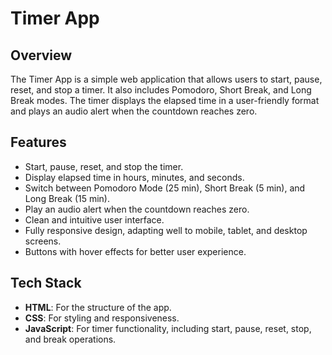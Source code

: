 # Timer App

## Overview
The Timer App is a simple web application that allows users to start, pause, reset, and stop a timer. It also includes Pomodoro, Short Break, and Long Break modes. The timer displays the elapsed time in a user-friendly format and plays an audio alert when the countdown reaches zero.

## Features
- Start, pause, reset, and stop the timer.
- Display elapsed time in hours, minutes, and seconds.
- Switch between Pomodoro Mode (25 min), Short Break (5 min), and Long Break (15 min).
- Play an audio alert when the countdown reaches zero.
- Clean and intuitive user interface.
- Fully responsive design, adapting well to mobile, tablet, and desktop screens.
- Buttons with hover effects for better user experience.

## Tech Stack
- **HTML**: For the structure of the app.
- **CSS**: For styling and responsiveness.
- **JavaScript**: For timer functionality, including start, pause, reset, stop, and break operations.
